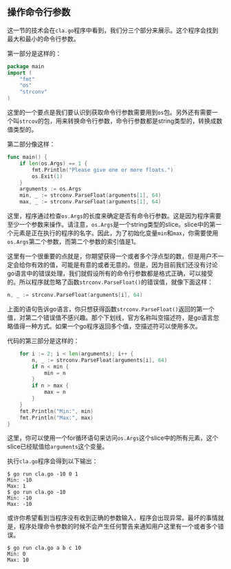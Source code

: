 ## 操作命令行参数

这一节的技术会在`cla.go`程序中看到，我们分三个部分来展示。这个程序会找到最大和最小的命令行参数。

第一部分是这样的：

```go
package main
import (
	"fmt"
	"os"
	"strconv" 
)
```

这里的一个要点是我们要认识到获取命令行参数需要用到`os`包。另外还有需要一个叫`strcov`的包，用来转换命令行参数，命令行参数都是string类型的，转换成数值类型的。

第二部分像这样：

```go
func main() {
	if len(os.Args) == 1 {
		fmt.Println("Please give one or more floats.")
		os.Exit(1) 
	}
	arguments := os.Args
	min, _ := strconv.ParseFloat(arguments[1], 64) 
	max, _ := strconv.ParseFloat(arguments[1], 64)
```

这里，程序通过检查`os.Args`的长度来确定是否有命令行参数。这是因为程序需要至少一个参数来操作。请注意，`os.Args`是一个string类型的slice。slice中的第一个元素是正在执行的程序的名字。因此，为了初始化变量`min`和`max`，你需要使用`os.Args`第二个参数，而第二个参数的索引值是1。

这里有一个很重要的点就是，你期望获得一个或者多个浮点型的数，但是用户不一定会给你有效的值，可能是有意的或者无意的。但是，因为目前我们还没有讨论go语言中的错误处理，我们就假设所有的命令行参数都是格式正确，可以接受的。所以程序就忽略了函数`strconv.ParseFloat()`的错误值，就像下面这样：

```go
n, _ := strconv.ParseFloat(arguments[i], 64)
```

上面的语句告诉go语言，你只想获得函数`strconv.ParseFloat()`返回的第一个值，对第二个错误值不感兴趣。那个下划线，官方名称叫空描述符，是go语言忽略值得一种方式。如果一个go程序返回多个值，空描述符可以使用多次。

代码的第三部分是这样的：

```go
	for i := 2; i < len(arguments); i++ {
		n, _ := strconv.ParseFloat(arguments[i], 64)
		if n < min { 
			min = n
		}
		if n > max {
			max = n 
		}
	}
	fmt.Println("Min:", min)
	fmt.Println("Max:", max) 
}
```

这里，你可以使用一个for循环语句来访问`os.Args`这个slice中的所有元素，这个slice已经赋值给`arguments`这个变量。

执行`cla.go`程序会得到以下输出：

```shell
$ go run cla.go -10 0 1
Min: -10 
Max: 1 
$ go run cla.go -10
Min: -10 
Max: -10
```

或许你希望看到当程序没有收到正确的参数输入，程序会出现异常。最坏的事情就是，程序处理命令参数的时候不会产生任何警告来通知用户这里有一个或者多个错误。

```shell
$ go run cla.go a b c 10 
Min: 0
Max: 10
```

### 